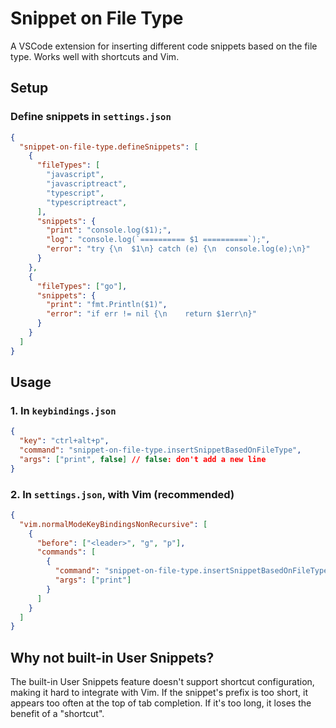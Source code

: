 # Snippet on File Type

A VSCode extension for inserting different code snippets based on the file type. Works well with shortcuts and Vim.

## Setup

### Define snippets in `settings.json`

```json
{
  "snippet-on-file-type.defineSnippets": [
    {
      "fileTypes": [
        "javascript",
        "javascriptreact",
        "typescript",
        "typescriptreact",
      ],
      "snippets": {
        "print": "console.log($1);",
        "log": "console.log(`========== $1 ==========`);",
        "error": "try {\n  $1\n} catch (e) {\n  console.log(e);\n}"
      }
    },
    {
      "fileTypes": ["go"],
      "snippets": {
        "print": "fmt.Println($1)",
        "error": "if err != nil {\n    return $1err\n}"
      }
    }
  ]
}
```

## Usage

### 1. In `keybindings.json`

```json
{
  "key": "ctrl+alt+p",
  "command": "snippet-on-file-type.insertSnippetBasedOnFileType",
  "args": ["print", false] // false: don't add a new line
}
```

### 2. In `settings.json`, with Vim (recommended)

```json
{
  "vim.normalModeKeyBindingsNonRecursive": [
    {
      "before": ["<leader>", "g", "p"],
      "commands": [
        {
          "command": "snippet-on-file-type.insertSnippetBasedOnFileType",
          "args": ["print"]
        }
      ]
    }
  ]
}
```

## Why not built-in User Snippets?

The built-in User Snippets feature doesn't support shortcut configuration, making it hard to integrate with Vim. If the snippet's prefix is too short, it appears too often at the top of tab completion. If it's too long, it loses the benefit of a "shortcut".
